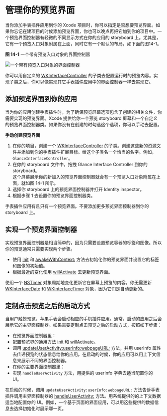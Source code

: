 # 管理你的预览界面

当你添加手表插件应用到你的 Xcode 项目时，你可以指定是否想要预览界面。如果你忘记在建项目的时候添加预览界面，你也可以晚点再把它加到你的项目中。一个预览界面控制器有轻微的不同显示方式在你的应用的 storyboard 上。尤其是，它有一个预览入口对象附属在上面，同时它有一个默认的布局，如下面的图14-1。

**图 14-1** 一个带有预览入口对象的界面控制器

![一个带有预览入口对象的界面控制器](../images/glance_interface_2x.png)   

你可以用自定义的 [WKInterfaceController](https://developer.apple.com/library/prerelease/ios/documentation/WatchKit/Reference/WKInterfaceController_class/index.html#//apple_ref/occ/cl/WKInterfaceController) 的子类去配置运行时的预览内容。实现子类之后，你可以像实现其它手表插件应用中的界面控制器一样去实现它。  

## 添加预览界面到你的应用

当为你的应用创建手表插件时，为了确保预览屏幕选项包含了创建的相关文件，你需要实现的预览界面。Xcode 提供给你一个预览 storyboard 屏幕和一个自定义的预览界面控制器类。如果你没有在创建的时勾选这个选项，你可以手动去配置。  

**手动创建预览界面**   

1. 在你的项目，创建一个 [WKInterfaceController](https://developer.apple.com/library/prerelease/ios/documentation/WatchKit/Reference/WKInterfaceController_class/index.html#//apple_ref/occ/cl/WKInterfaceController) 的子类。创建这些新的资源文件并添加到你的手表插件扩展目标。给这个子类名一个恰当的名字。例如，`GlanceInterfaceController`。  
2. 在你的 storyboard 文件中，拖拽 Glance Interface Controller 到你的 storyboard。  
这个屏幕展示你的新加入的预览界面控制器就会有一个预览入口对象附属在上面，就如图 14-1 所示。
3. 选择你 storyboard 上的预览界面控制器并打开 Identity inspector。
4. 根据步骤 1 去设置你的预览界面控制器类。  

手表插件应用有且只有一个预览界面。不要添加更多预览界面控制器到你的 storyboard 上。 

## 实现一个预览界面控制器

实现预览界面控制器是相当简单的，因为只需要设置预览容器的标签和图像。所以你的预览通常只需要实现两个步骤。  

- 使用 [init](https://developer.apple.com/library/prerelease/ios/documentation/WatchKit/Reference/WKInterfaceController_class/index.html#//apple_ref/occ/instm/WKInterfaceController/init) 和 [awakeWithContext:](https://developer.apple.com/library/prerelease/ios/documentation/WatchKit/Reference/WKInterfaceController_class/index.html#//apple_ref/occ/instm/WKInterfaceController/awakeWithContext:) 方法去初始化你的预览界面并设置它的标签和图像的初始值。
- 根据最近的变化使用 [willActivate](https://developer.apple.com/library/prerelease/ios/documentation/WatchKit/Reference/WKInterfaceController_class/index.html#//apple_ref/occ/instm/WKInterfaceController/willActivate) 去更新预览界面。   

使用一个 [NSTimer](https://developer.apple.com/library/prerelease/ios/documentation/Cocoa/Reference/Foundation/Classes/NSTimer_Class/index.html#//apple_ref/occ/cl/NSTimer) 对象周期地变化更新它在屏幕上预览的内容。你无需更新 [WKInterfaceDate](https://developer.apple.com/library/prerelease/ios/documentation/WatchKit/Reference/WKInterfaceDate_class/index.html#//apple_ref/occ/cl/WKInterfaceDate) 和 [WKInterfaceTimer](https://developer.apple.com/library/prerelease/ios/documentation/WatchKit/Reference/WKInterfaceTimer_class/index.html#//apple_ref/occ/cl/WKInterfaceTimer) 对象，因为它们是自动更新的。 

## 定制点击预览之后的启动方式

当用户触摸预览，苹果手表会启动相应的手机插件应用。通常，启动的应用之后会展示它的主界面控制器。如果需要定制点击预览之后的启动方式，按照如下步骤：

- 在预览界面控制器里：
 - 配置预览界的通用方法 [init](https://developer.apple.com/library/prerelease/ios/documentation/WatchKit/Reference/WKInterfaceController_class/index.html#//apple_ref/occ/instm/WKInterfaceController/init) 和 [willActivate](https://developer.apple.com/library/prerelease/ios/documentation/WatchKit/Reference/WKInterfaceController_class/index.html#//apple_ref/occ/instm/WKInterfaceController/willActivate)。   
 - 调用 [updateUserActivity:userInfo:webpageURL:](https://developer.apple.com/library/prerelease/ios/documentation/WatchKit/Reference/WKInterfaceController_class/index.html#//apple_ref/occ/instm/WKInterfaceController/updateUserActivity:userInfo:webpageURL:) 方法，并用 userInfo 属性去传递预览的状态信息给你的应用。在启动的时候，你的应用可以用上下文信息来展示不同的界面控制器。
- 在你的主要界面控制器里： 
 - 实现 `handleUserActivity` 方法，用提供的 userInfo 字典去适当配置你的 UI。  
 
在启动的时候，调用 `updateUserActivity:userInfo:webpageURL:` 方法告诉手表插件调用主界面控制器的 [handleUserActivity:](https://developer.apple.com/library/prerelease/ios/documentation/WatchKit/Reference/WKInterfaceController_class/index.html#//apple_ref/occ/instm/WKInterfaceController/handleUserActivity:) 方法。用系统提供的的上下文数据适当地配置你的 UI。例如，一个基于页面的界面应用，可以用这些提供的数据信息去选择初始化时展示哪一页。